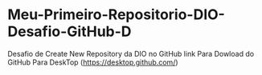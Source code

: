 # Meu-Primeiro-Repositorio-DIO-Desafio-GitHub-D
Desafio de Create New Repository da DIO no GitHub
link Para Dowload do GitHub Para DeskTop (https://desktop.github.com/)
